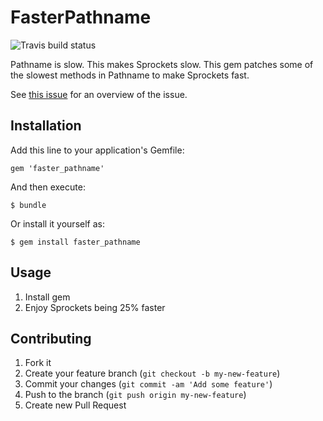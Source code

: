 # FasterPathname

![Travis build status](https://travis-ci.org/cheald/faster_pathname.png)

Pathname is slow. This makes Sprockets slow. This gem patches some of the slowest methods in
Pathname to make Sprockets fast.

See [this issue](https://github.com/sstephenson/sprockets/issues/506) for an overview of the issue.

## Installation

Add this line to your application's Gemfile:

    gem 'faster_pathname'

And then execute:

    $ bundle

Or install it yourself as:

    $ gem install faster_pathname

## Usage

1. Install gem
2. Enjoy Sprockets being 25% faster

## Contributing

1. Fork it
2. Create your feature branch (`git checkout -b my-new-feature`)
3. Commit your changes (`git commit -am 'Add some feature'`)
4. Push to the branch (`git push origin my-new-feature`)
5. Create new Pull Request
